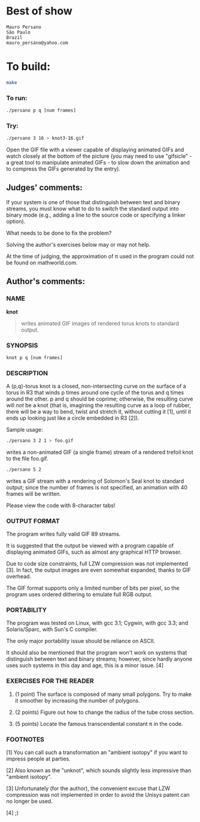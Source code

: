 # Best of show

    Mauro Persano
    São Paulo
    Brazil
    mauro_persano@yahoo.com

# To build:

```sh
make
```

### To run:

```sh
./persano p q [num frames]
```

### Try:

```sh
./persano 3 16 > knot3-16.gif
```

Open the GIF file with a viewer capable of displaying animated GIFs and
watch closely at the bottom of the picture (you may need to use
"gifsicle" - a great tool to manipulate animated GIFs - to slow down the
animation and to compress the GIFs generated by the entry).

## Judges' comments:

If your system is one of those that distinguish between text and binary
streams, you must know what to do to switch the standard output into
binary mode (e.g., adding a line to the source code or specifying a
linker option).

What needs to be done to fix the problem?

Solving the author's exercises below may or may not help.

At the time of judging, the approximation of π used in the program could
not be found on mathworld.com.

## Author's comments:

### NAME

**knot**
> writes animated GIF images of rendered torus knots to standard output.

### SYNOPSIS

```sh
knot p q [num frames]
```

### DESCRIPTION

A (p,q)-torus knot is a closed, non-intersecting curve on the surface of
a torus in R3 that winds p times around one cycle of the torus and q
times around the other. p and q should be coprime; otherwise, the
resulting curve will _not_ be a knot (that is, imagining the resulting
curve as a loop of rubber, there will be a way to bend, twist and
stretch it, without cutting it [1], until it ends up looking just like a
circle embedded in R3 [2]).

Sample usage:

```sh
./persano 3 2 1 > foo.gif
```

writes a non-animated GIF (a single frame) stream of a rendered trefoil
knot to the file foo.gif.

```sh
./persano 5 2
```

writes a GIF stream with a rendering of Solomon's Seal knot to standard
output; since the number of frames is not specified, an animation with
40 frames will be written.

Please view the code with 8-character tabs!

### OUTPUT FORMAT

The program writes fully valid GIF 89 streams.

It is suggested that the output be viewed with a program capable of
displaying animated GIFs, such as almost any graphical HTTP browser.

Due to code size constraints, full LZW compression was not implemented
[3]. In fact, the output images are even somewhat expanded, thanks to
GIF overhead.

The GIF format supports only a limited number of bits per pixel, so the
program uses ordered dithering to emulate full RGB output.

### PORTABILITY

The program was tested on Linux, with gcc 3.1; Cygwin, with gcc 3.3; and
Solaris/Sparc, with Sun's C compiler.

The only major portability issue should be reliance on ASCII.

It should also be mentioned that the program won't work on systems that
distinguish between text and binary streams; however, since hardly
anyone uses such systems in this day and age, this is a minor issue. [4]

### EXERCISES FOR THE READER

  1. (1 point) The surface is composed of many small polygons. Try to make it
smoother by increasing the number of polygons.

  2. (2 points) Figure out how to change the radius of the tube cross section.

  3. (5 points) Locate the famous transcendental constant π in the code.

### FOOTNOTES

[1] You can call such a transformation an "ambient isotopy" if you want to
impress people at parties.

[2] Also known as the "unknot", which sounds slightly less impressive than
"ambient isotopy".

[3] Unfortunately (for the author), the convenient excuse that LZW compression
was not implemented in order to avoid the Unisys patent can no longer be used.

[4] ;)
